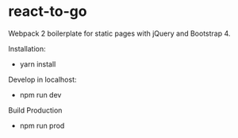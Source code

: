 # react-to-go

Webpack 2 boilerplate for static pages with jQuery and Bootstrap 4.

Installation:

- yarn install

Develop in localhost: 

- npm run dev

Build Production

- npm run prod